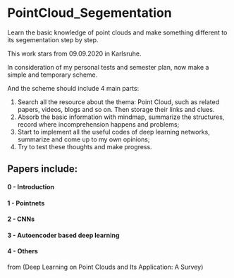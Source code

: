 # PointCloud_Segementation
Learn the basic knowledge of point clouds and make something different to its segementation step by step.

This work stars from 09.09.2020 in Karlsruhe.

In consideration of my personal tests and semester plan, now make a simple and temporary scheme.

And the scheme should include 4 main parts:

1. Search all the resource about the thema: Point Cloud, such as related papers, videos, blogs and so on. Then storage their links and clues.
2. Absorb the basic information with mindmap, summarize the structures, record where incomprehension happens and problems;
3. Start to implement all the useful codes of deep learning networks, summarize and come up to my own opinions;
4. Try to test these thoughts and make progress.


## Papers include:

#### 0 - Introduction
#### 1 - Pointnets
#### 2 - CNNs
#### 3 - Autoencoder based deep learning
#### 4 - Others

from (Deep Learning on Point Clouds and Its Application: A Survey)
